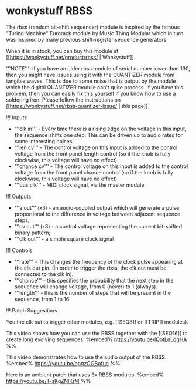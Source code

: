 # wonkystuff RBSS

The rbss (random bit-shift sequencer) module is inspired by the famous "Turing Machine" Eurorack module by Music Thing Modular which in turn was inspired by many previous shift-register sequence generators.

When it is in stock, you can buy this module at [[https://wonkystuff.net/product/rbss/ | Wonkystuff]].

'''NOTE''': if you have an older rbss module of serial number lower than 130, then you might have issues using it with the QUANTIZER module from tangible waves. This is due to some noise that is output by the module which the digital QUANTIZER module can't quite process. If you have this problem, then you can easily fix this yourself if you know how to use a soldering iron. Please follow the instructions on [[https://wonkystuff.net/rbss-quantizer-issue/ | this page]]

!!! Inputs

* '''clk in''' - Every time there is a rising edge on the voltage in this input, the sequence shifts one step. This can be driven up to audio rates for some interesting noises! 
* '''len cv''' - The control voltage on this input is added to the control voltage from the front panel length control (so if the knob is fully clockwise, this voltage will have no effect)
* '''chance cv''' - The control voltage on this input is added to the control voltage from the front panel chance control (so if the knob is fully clockwise, this voltage will have no effect)
* '''bus clk''' - MIDI clock signal, via the master module.

!!! Outputs

* '''a out''' (x3) - an audio-coupled output which will generate a pulse proportional to the difference in voltage between adjacent sequence steps;
* '''cv out''' (x3) - a control voltage representing the current bit-shifted binary pattern;
* '''clk out''' - a simple square clock signal

!!! Controls

* '''rate''' - This changes the frequency of the clock pulse appearing at the clk out pin. (In order to trigger the rbss, the clk out must be connected to the clk in).
* '''chance''' - this specifies the probability that the next step in the sequence will change voltage, from 0 (never) to 1 (always).
* '''length''' - this is the number of steps that will be present in the sequence, from 1 to 16.

!!! Patch Suggestions

You the clk out to trigger other modules, e.g. [[SEQ8]] or [[TRIP]] modules). 

This video shows how you can use the RBSS together with the [[SEQ16]] to create long evolving sequences.
%embed% https://youtu.be/lQotLnLqgHA %%

This video demonstrates how to use the audio output of the RBSS.
%embed% https://youtu.be/apqzOGBofuc %%

Here is an ambient patch that uses 3x RBSS modules.
%embed% https://youtu.be/T-sKgZNlKrM %%
